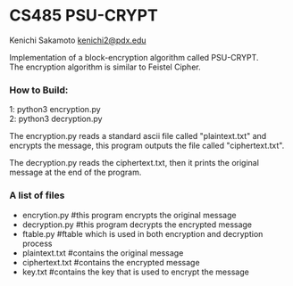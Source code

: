 # CS485 PSU-CRYPT  

Kenichi Sakamoto 
kenichi2@pdx.edu  


Implementation of a block-encryption algorithm called PSU-CRYPT.    
The encryption algorithm is similar to Feistel Cipher.   

### How to Build:  
1: python3 encryption.py  
2: python3 decryption.py  

The encryption.py reads a standard ascii file called "plaintext.txt" and encrypts the message, this program outputs the file called "ciphertext.txt".
 
The decryption.py reads the ciphertext.txt, then it prints the original message at the end of the program.


### A list of files   
  - encrytion.py #this program encrypts the original message
  - decryption.py #this program decrypts the encrypted message
  - ftable.py #ftable which is used in both encryption and decryption process
  - plaintext.txt #contains the original message
  - ciphertext.txt #contains the encrypted message
  - key.txt #contains the key that is used to encrypt the message
